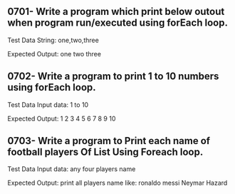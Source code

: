 ## 0701- Write a program which print below outout when program run/executed using forEach loop.
Test Data
String: one,two,three

Expected Output:
one
two
three

## 0702- Write a program to print 1 to 10 numbers using forEach loop.
Test Data
Input data: 1 to 10

Expected Output:
1
2
3
4
5
6
7
8
9
10

## 0703- Write a program to Print each name of football players Of List Using Foreach loop.
Test Data
Input data: any four players name

Expected Output:
print all players name like:
ronaldo
messi
Neymar
Hazard
